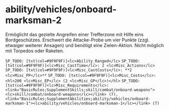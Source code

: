 # ability/vehicles/onboard-marksman-2

Ermöglicht das gezielte Angreifen einer Trefferzone mit Hilfe eins Bordgeschützes. Erschwert die Attacke-Probe um vier Punkte (zzgl. etwaiger weiterer Ansagen) und benötigt eine Zielen-Aktion. Nicht möglich mit Torpedos oder Raketen.

`SP_TODO: [txt(col=#9F9F9F)]<lc>Ability_Ranged</lc>`
`SP_TODO: [txt(col=#9F9F9F)]<lc>Misc_CastTime</lc>: 2 <lc>Misc_Actions</lc>`
`SP_TODO: [txt(col=#9F9F9F)]<lc>Misc_CastCosts</lc>: **2 <lc>Misc_PP</lc>**`
`SP_TODO: [txt(col=#9F9F9F)]<lc>Misc_Costs</lc>: <hl>200 <lc>Misc_EP</lc> (2 <lc>Misc_GP</lc>)</hl>`
`SP_TODO: [txt(col=#9F9F9F)]<lc>Misc_Requirements</lc>: <link="BasicRules;SupplementSkills;skill/combat/onboard-weapons"><lc>skill/combat/onboard-weapons</lc></link> (7), <link="BasicRules;SupplementAbilities;ability/vehicles/onboard-marksman-1"><lc>ability/vehicles/onboard-marksman-1</lc></link> (7)`